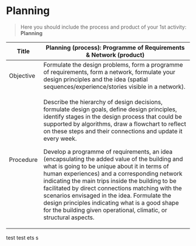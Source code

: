 # Planning

> Here you should include the process and product of your 1st activity: **Planning**

<table><thead><tr class="header"><th>Title</th><th>Planning (process): Programme of Requirements &amp; Network (product)</th></tr></thead><tbody><tr class="odd"><td>Objective</td><td>Formulate the design problems, form a programme of requirements, form a network, formulate your design principles and the idea (spatial sequences/experience/stories visible in a network).</td></tr><tr class="even"><td>Procedure</td><td><p>Describe the hierarchy of design decisions, formulate design goals, define design principles, identify stages in the design process that could be supported by algorithms, draw a flowchart to reflect on these steps and their connections and update it every week.</p><p>Develop a programme of requirements, an idea (encapsulating the added value of the building and what is going to be unique about it in terms of human experiences) and a corresponding network indicating the main trips inside the building to be facilitated by direct connections matching with the scenarios envisaged in the idea. Formulate the design principles indicating what is a good shape for the building given operational, climatic, or structural aspects.</p></td></tr></tbody></table>

test test ets s
